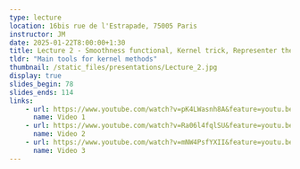 ```yaml
---
type: lecture
location: 16bis rue de l'Estrapade, 75005 Paris
instructor: JM
date: 2025-01-22T8:00:00+1:30
title: Lecture 2 - Smoothness functional, Kernel trick, Representer theorem
tldr: "Main tools for kernel methods"
thumbnail: /static_files/presentations/Lecture_2.jpg
display: true
slides_begin: 78
slides_ends: 114
links: 
    - url: https://www.youtube.com/watch?v=pK4LWasnh8A&feature=youtu.be
      name: Video 1
    - url: https://www.youtube.com/watch?v=Ra06l4fqlSU&feature=youtu.be
      name: Video 2
    - url: https://www.youtube.com/watch?v=mNW4PsfYXII&feature=youtu.be
      name: Video 3
---
```


